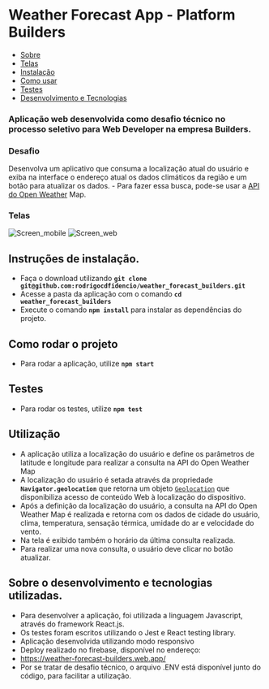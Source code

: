 
# Weather Forecast App - Platform Builders

<!--ts-->
 * [Sobre](#sobre) 
 * [Telas](#telas) 
 * [Instalação](#instalacao) 
 * [Como usar](#como-usar) 
 * [Testes](#testes) 
 * [Desenvolvimento e Tecnologias](#tecnologias) 
  <!--te-->

  

### Aplicação web desenvolvida como desafio técnico no processo seletivo para Web Developer na empresa Builders.
<a id="sobre"></a>

  

### Desafio

Desenvolva um aplicativo que consuma a localização atual do usuário e exiba na interface o endereço atual os dados climáticos da região e um botão para atualizar os dados. - Para fazer essa busca, pode-se usar a [API do Open Weather](https://openweathermap.org/api) Map.

  

### Telas
<a id="telas"></a>
  

<img  src="weather_forecast_builders/src/assets/Screen_mobile.png"  alt="Screen_mobile"/>

  

<img  src="weather_forecast_builders/src/assets/Screen_web.png"  alt="Screen_web"/>

##  Instruções de instalação.
<a id="instalacao"></a>
- Faça o download utilizando **`git clone git@github.com:rodrigocdfidencio/weather_forecast_builders.git`** 
- Acesse a pasta da aplicação com o comando  **`cd weather_forecast_builders`** 
- Execute o comando **`npm install`** para instalar as dependências do projeto.

## Como rodar o projeto
- Para rodar a aplicação, utilize  **`npm start`** 

## Testes
<a id="testes"></a>
- Para rodar os testes, utilize **`npm test`** 

## Utilização
<a id="como-usar"></a>
- A aplicação utiliza a localização do usuário e define os parâmetros de latitude e longitude para realizar a consulta na API do Open Weather Map
- A localização do usuário é setada através da propriedade **`Navigator.geolocation`**  que retorna um objeto [`Geolocation`](https://developer.mozilla.org/pt-BR/docs/Web/API/Geolocation) que disponibiliza acesso de conteúdo Web à localização do dispositivo.
- Após a definição da localização do usuário, a consulta na API do Open Weather Map é realizada e retorna com os dados de cidade do usuário, clima, temperatura, sensação térmica, umidade do ar e velocidade do vento.
- Na tela é exibido também o horário da última consulta realizada.
- Para realizar uma nova consulta, o usuário deve clicar no botão atualizar.

## Sobre o desenvolvimento e tecnologias utilizadas.
<a id="tecnologias"></a>
- Para desenvolver a aplicação, foi utilizada a linguagem Javascript, através do framework React.js.
- Os testes foram escritos utilizando o Jest e React testing library. 
- Aplicação desenvolvida utilizando modo responsivo
- Deploy realizado no firebase, disponível no endereço:
- https://weather-forecast-builders.web.app/
- Por se tratar de desafio técnico, o arquivo .ENV está disponível junto do código, para facilitar a utilização.
